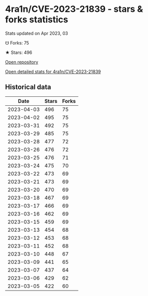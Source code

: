 # 4ra1n/CVE-2023-21839 - stars & forks statistics

Stats updated on Apr 2023, 03

☋ Forks: 75

★ Stars: 496

[Open repository](https://github.com/4ra1n/CVE-2023-21839)

[Open detailed stats for 4ra1n/CVE-2023-21839](https://reviewgithub.com/rep/4ra1n/CVE-2023-21839)

## Historical data
| Date | Stars | Forks |
|------|-------|-------|
| 2023-04-03 | 496 | 75 | 
| 2023-04-02 | 495 | 75 | 
| 2023-03-31 | 492 | 75 | 
| 2023-03-29 | 485 | 75 | 
| 2023-03-28 | 477 | 72 | 
| 2023-03-26 | 476 | 72 | 
| 2023-03-25 | 476 | 71 | 
| 2023-03-24 | 475 | 70 | 
| 2023-03-22 | 473 | 69 | 
| 2023-03-21 | 473 | 69 | 
| 2023-03-20 | 470 | 69 | 
| 2023-03-18 | 467 | 69 | 
| 2023-03-17 | 466 | 69 | 
| 2023-03-16 | 462 | 69 | 
| 2023-03-15 | 459 | 69 | 
| 2023-03-13 | 454 | 68 | 
| 2023-03-12 | 453 | 68 | 
| 2023-03-11 | 452 | 68 | 
| 2023-03-10 | 448 | 67 | 
| 2023-03-09 | 441 | 65 | 
| 2023-03-07 | 437 | 64 | 
| 2023-03-06 | 429 | 62 | 
| 2023-03-05 | 422 | 60 | 

